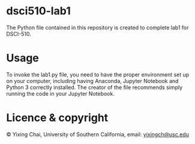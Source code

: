 # dsci510-lab1

The Python file contained in this repository is created to complete lab1 for DSCI-510.

# Usage 
To invoke the lab1.py file, you need to have the proper environment set up on your computer, including having Anaconda, Jupyter Notebook and Python 3 correctly installed. The creator of the file recommends simply running the code in your Jupyter Notebook. 

# Licence & copyright
© Yixing Chai, University of Southern California, email: yixingch@usc.edu

